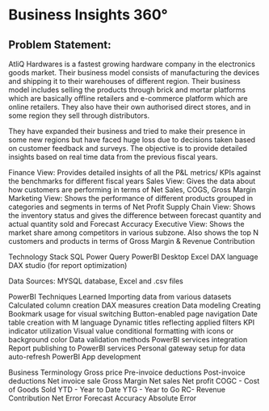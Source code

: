 # Business Insights 360&#176;
## Problem Statement:
AtliQ Hardwares is a fastest growing hardware company in the electronics goods market. Their business model consists of manufacturing the devices and shipping it to their warehouses of different region. Their business model includes selling the products through brick and mortar platforms which are basically offline retailers and e-commerce platform which are online retailers. They also have their own authorised direct stores, and in some region they sell through distributors. 

They have expanded their business and tried to make their presence in some new regions but have faced huge loss due to decisions taken based on customer feedback and surveys. The objective is to provide detailed insights based on real time data from the previous fiscal years.

Finance View: Provides detailed insights of all the P&L metrics/ KPIs against the benchmarks for different fiscal years
Sales View: Gives the data about how customers are performing in terms of Net Sales, COGS, Gross Margin
Marketing View: Shows the performance of different products grouped in categories and segments in terms of Net Profit
Supply Chain View: Shows the inventory status and gives the difference between forecast quantity and actual quantity sold and Forecast Accuracy
Executive View: Shows the market share among competitors in various subzone. Also shows the top N customers and products in terms of Gross Margin & Revenue Contribution

Technology Stack
SQL
Power Query
PowerBI Desktop
Excel
DAX language
DAX studio (for report optimization)

Data Sources: MYSQL database, Excel and .csv files

PowerBI Techniques Learned
Importing data from various datasets
Calculated column creation
DAX measures creation
Data modeling
Creating Bookmark usage for visual switching
Button-enabled page navigation
Date table creation with M language
Dynamic titles reflecting applied filters
KPI indicator utilization
Visual value conditional formatting with icons or background color
Data validation methods
PowerBI services integration
Report publishing to PowerBI services
Personal gateway setup for data auto-refresh
PowerBI App development


Business Terminology
Gross price
Pre-invoice deductions
Post-invoice deductions
Net invoice sale
Gross Margin
Net sales
Net profit
COGC - Cost of Goods Sold
YTD - Year to Date
YTG - Year to Go
RC- Revenue Contribution
Net Error
Forecast Accuracy
Absolute Error
